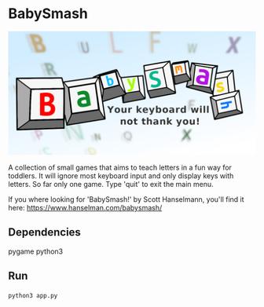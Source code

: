 # BabySmash
<p align="center">
  <img src="./images/BabySmashLogo.png" alt="Baby Smash Logo" width="738">
</p>
A collection of small games that aims to teach letters in a fun way for toddlers. It will ignore most keyboard input and only display keys with letters. So far only one game. 
Type 'quit' to exit the main menu.

If you where looking for 'BabySmash!' by Scott Hanselmann, you'll find it here:
https://www.hanselman.com/babysmash/

## Dependencies
pygame
python3

## Run
```python3 app.py```
